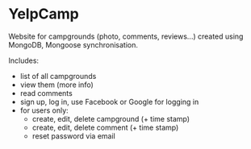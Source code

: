 # YelpCamp

Website for campgrounds (photo, comments, reviews...) created using MongoDB, Mongoose synchronisation.


Includes:
  - list of all campgrounds
  - view them (more info)
  - read comments
  - sign up, log in, use Facebook or Google for logging in
  - for users only:
    - create, edit, delete campground (+ time stamp)
    - create, edit, delete comment (+ time stamp)
    - reset password via email 
